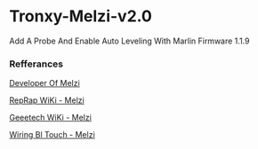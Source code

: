 # Tronxy-Melzi-v2.0
Add A Probe And Enable Auto Leveling With Marlin Firmware 1.1.9

### Refferances
[Developer Of Melzi](https://github.com/reprappro/melzi) 

[RepRap WiKi - Melzi](https://reprap.org/wiki/Melzi)

[Geeetech WiKi - Melzi](http://www.geeetech.com/wiki/index.php/Melzi_V2.0)

[Wiring Bl Touch - Melzi](https://www.antclabs.com/wiring3)